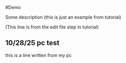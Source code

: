 #Demo

Some description (this is just an example from tutorial)

(This line is from the edit file step in tutorial)

## 10/28/25 pc test

this is a line written from my pc
